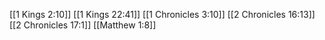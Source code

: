 [[1 Kings 2:10]]
[[1 Kings 22:41]]
[[1 Chronicles 3:10]]
[[2 Chronicles 16:13]]
[[2 Chronicles 17:1]]
[[Matthew 1:8]]
